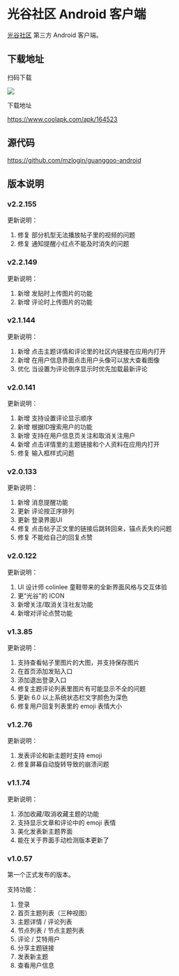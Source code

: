 # 光谷社区 Android 客户端

[光谷社区][1] 第三方 Android 客户端。

## 下载地址

扫码下载

![](http://mazhuang.org/guanggoo-android/qrcode.png)

下载地址

<https://www.coolapk.com/apk/164523>

## 源代码

<https://github.com/mzlogin/guanggoo-android>

## 版本说明

### v2.2.155

更新说明：

1. 修复 部分机型无法播放帖子里的视频的问题
2. 修复 通知提醒小红点不能及时消失的问题

### v2.2.149

更新说明：

1. 新增 发贴时上传图片的功能
2. 新增 评论时上传图片的功能

### v2.1.144

更新说明：

1. 新增 点击主题详情和评论里的社区内链接在应用内打开
2. 新增 在用户信息界面点击用户头像可以放大查看图像
3. 优化 当设置为评论倒序显示时优先加载最新评论

### v2.0.141

更新说明：

1. 新增 支持设置评论显示顺序
2. 新增 根据ID搜索用户的功能
3. 新增 支持在用户信息页关注和取消关注用户
4. 新增 点击详情里的主题链接和个人资料在应用内打开
5. 修复 输入框样式问题

### v2.0.133

更新说明：

1. 新增 消息提醒功能
2. 更新 评论按正序排列
3. 更新 登录界面UI
4. 修复 点击帖子正文里的链接后跳转回来，锚点丢失的问题
5. 修复 不能给自己的回复点赞

### v2.0.122

更新说明：

1. UI 设计师 colinlee 童鞋带来的全新界面风格与交互体验
2. 更“光谷”的 ICON
3. 新增关注/取消关注社友功能
4. 新增对评论点赞功能

### v1.3.85

更新说明：

1. 支持查看帖子里图片的大图，并支持保存图片
2. 在首页添加发贴入口
3. 添加退出登录入口
4. 修复主题评论列表里图片有可能显示不全的问题
5. 更新 6.0 以上系统状态栏文字颜色为深色
6. 修复用户回复列表里的 emoji 表情大小

### v1.2.76

更新说明：

1. 发表评论和新主题时支持 emoji
2. 修复屏幕自动旋转导致的崩溃问题

### v1.1.74

更新说明：

1. 添加收藏/取消收藏主题的功能
2. 支持显示文章和评论中的 emoji 表情
3. 美化发表新主题界面
4. 能在关于界面手动检测版本更新了

### v1.0.57

第一个正式发布的版本。

支持功能：

1. 登录
2. 首页主题列表（三种视图）
3. 主题详情 / 评论列表
4. 节点列表 / 节点主题列表
5. 评论 / 艾特用户
6. 分享主题链接
7. 发表新主题
8. 查看用户信息

[1]: http://guanggoo.com
